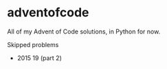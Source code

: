 # adventofcode

All of my Advent of Code solutions, in Python for now.

Skipped problems
- 2015 19 (part 2)
